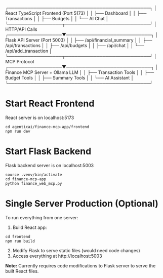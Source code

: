┌─────────────────────────────────────────────┐
│  React TypeScript Frontend (Port 5173)     │
│  ├── Dashboard                              │
│  ├── Transactions                           │
│  ├── Budgets                               │
│  └── AI Chat                               │
└─────────────────┬───────────────────────────┘
                  │ HTTP/API Calls
┌─────────────────▼───────────────────────────┐
│  Flask API Server (Port 5003)              │
│  ├── /api/financial_summary                │
│  ├── /api/transactions                     │
│  ├── /api/budgets                          │
│  ├── /api/chat                             │
│  └── /api/add_transaction                  │
└─────────────────┬───────────────────────────┘
                  │ MCP Protocol
┌─────────────────▼───────────────────────────┐
│  Finance MCP Server + Ollama LLM           │
│  ├── Transaction Tools                     │
│  ├── Budget Tools                          │
│  ├── Summary Tools                         │
│  └── AI Assistant                          │
└─────────────────────────────────────────────┘

# Start React Frontend

React server is on localhost:5173
```
cd agenticai/finance-mcp-app/frontend
npm run dev
```

# Start Flask Backend

Flask backend server is on localhost:5003
```
source .venv/bin/activate
cd finance-mcp-app
python finance_web_mcp.py
```

# Single Server Production (Optional)

To run everything from one server:

1. Build React app:
```
cd frontend
npm run build
```

2. Modify Flask to serve static files (would need code changes)
3. Access everything at http://localhost:5003

**Note:** Currently requires code modifications to Flask server to serve the built React files.

